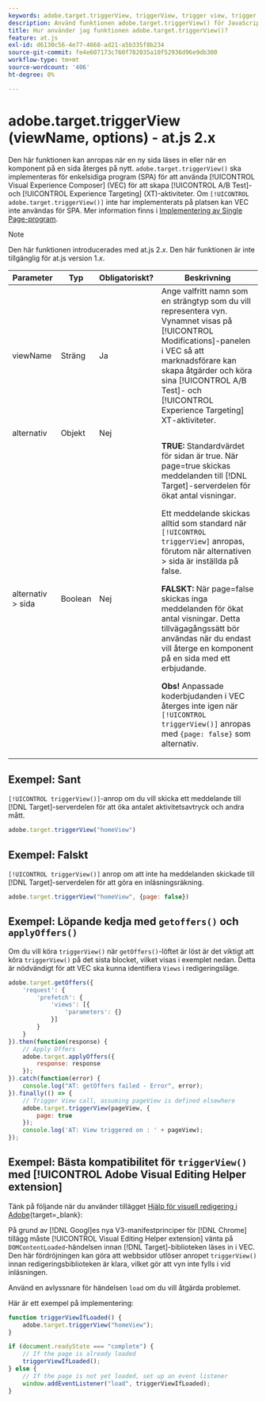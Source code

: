```yaml
---
keywords: adobe.target.triggerView, triggerView, trigger view, trigger view, at.js, functions, function, viewName, view name, view name, adobe.target.triggerView1
description: Använd funktionen adobe.target.triggerView() för JavaScript-biblioteket  [!DNL Adobe Target]  at.js för användning i Single Page-program (SPA). (at.js 2.x)
title: Hur använder jag funktionen adobe.target.triggerView()?
feature: at.js
exl-id: d6130c56-4e77-4668-ad21-a5b335f8b234
source-git-commit: fe4e607173c760f782035a10f52936d96e9db300
workflow-type: tm+mt
source-wordcount: '406'
ht-degree: 0%

---
```


# adobe.target.triggerView (viewName, options) - at.js 2.x

Den här funktionen kan anropas när en ny sida läses in eller när en komponent på en sida återges på nytt. `adobe.target.triggerView()` ska implementeras för enkelsidiga program (SPA) för att använda [!UICONTROL Visual Experience Composer] (VEC) för att skapa [!UICONTROL A/B Test]- och [!UICONTROL Experience Targeting] (XT)-aktiviteter. Om `[!UICONTROL adobe.target.triggerView()]` inte har implementerats på platsen kan VEC inte användas för SPA. Mer information finns i [Implementering av Single Page-program](/help/dev/implement/client-side/atjs/how-to-deployatjs/target-atjs-single-page-application.md).

>[!NOTE]
>
>Den här funktionen introducerades med at.js 2.*x*. Den här funktionen är inte tillgänglig för at.js version 1.*x*.

| Parameter | Typ | Obligatoriskt? | Beskrivning |
| --- | --- | --- | --- |
| viewName | Sträng | Ja | Ange valfritt namn som en strängtyp som du vill representera vyn. Vynamnet visas på [!UICONTROL Modifications]-panelen i VEC så att marknadsförare kan skapa åtgärder och köra sina [!UICONTROL A/B Test]- och [!UICONTROL Experience Targeting] XT-aktiviteter. |
| alternativ | Objekt | Nej |  |
| alternativ > sida | Boolean | Nej | **TRUE:** Standardvärdet för sidan är true. När page=true skickas meddelanden till [!DNL Target]-serverdelen för ökat antal visningar.<P>Ett meddelande skickas alltid som standard när `[!UICONTROL triggerView]` anropas, förutom när alternativen > sida är inställda på false.<P>**FALSKT:** När page=false skickas inga meddelanden för ökat antal visningar. Detta tillvägagångssätt bör användas när du endast vill återge en komponent på en sida med ett erbjudande.<P>**Obs!** Anpassade koderbjudanden i VEC återges inte igen när `[!UICONTROL triggerView()]` anropas med `{page: false}` som alternativ. |

## Exempel: Sant

`[!UICONTROL triggerView()]`-anrop om du vill skicka ett meddelande till [!DNL Target]-serverdelen för att öka antalet aktivitetsavtryck och andra mått.

```javascript {line-numbers="true"}
adobe.target.triggerView("homeView")
```

## Exempel: Falskt

`[!UICONTROL triggerView()]` anrop om att inte ha meddelanden skickade till [!DNL Target]-serverdelen för att göra en inläsningsräkning.

```javascript {line-numbers="true"}
adobe.target.triggerView("homeView", {page: false})
```

## Exempel: Löpande kedja med `getoffers()` och `applyOffers()`

Om du vill köra `triggerView()` när `getOffers()`-löftet är löst är det viktigt att köra `triggerView()` på det sista blocket, vilket visas i exemplet nedan. Detta är nödvändigt för att VEC ska kunna identifiera `Views` i redigeringsläge.

```javascript {line-numbers="true"}
adobe.target.getOffers({
    'request': {
        'prefetch': {
            'views': [{
                'parameters': {}
            }]
        }
    }
}).then(function(response) {
    // Apply Offers
    adobe.target.applyOffers({
        response: response
    });
}).catch(function(error) {
    console.log("AT: getOffers failed - Error", error);
}).finally(() => {
    // Trigger View call, assuming pageView is defined elsewhere
    adobe.target.triggerView(pageView, {
        page: true
    });
    console.log('AT: View triggered on : ' + pageView);
});
```

## Exempel: Bästa kompatibilitet för `triggerView()` med [!UICONTROL Adobe Visual Editing Helper extension]

Tänk på följande när du använder tillägget [Hjälp för visuell redigering i Adobe](https://experienceleague.adobe.com/sv/docs/target/using/experiences/vec/troubleshoot-composer/visual-editing-helper-extension){target=_blank}:

På grund av [!DNL Googl]es nya V3-manifestprinciper för [!DNL Chrome] tillägg måste [!UICONTROL Visual Editing Helper extension] vänta på `DOMContentLoaded`-händelsen innan [!DNL Target]-biblioteken läses in i VEC. Den här fördröjningen kan göra att webbsidor utlöser anropet `triggerView()` innan redigeringsbiblioteken är klara, vilket gör att vyn inte fylls i vid inläsningen.

Använd en avlyssnare för händelsen `load` om du vill åtgärda problemet.

Här är ett exempel på implementering:

```javascript
function triggerViewIfLoaded() {
    adobe.target.triggerView("homeView");
}

if (document.readyState === "complete") {
    // If the page is already loaded
    triggerViewIfLoaded();
} else {
    // If the page is not yet loaded, set up an event listener
    window.addEventListener("load", triggerViewIfLoaded);
}
```


